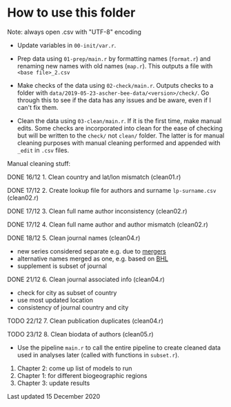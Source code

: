 # How to use this folder

Note: always open .csv with "UTF-8" encoding

- Update variables in `00-init/var.r`.

- Prep data using `01-prep/main.r` by formatting names (`format.r`) and renaming new names with old names (`map.r`). This outputs a file with `<base file>_2.csv`

- Make checks of the data using `02-check/main.r`. Outputs checks to a folder with `data/2019-05-23-ascher-bee-data/<version>/check/`. Go through this to see if the data has any issues and be aware, even if I can't fix them.

- Clean the data using `03-clean/main.r`. If it is the first time, make manual edits. Some checks are incorporated into clean for the ease of checking but will be written to the `check/` not `clean/` folder. The latter is for manual cleaning purposes with manual cleaning performed and appended with `_edit` in `.csv` files.

Manual cleaning stuff:

DONE 16/12 1. Clean country and lat/lon mismatch (clean01.r)

DONE 17/12 2. Create lookup file for authors and surname `lp-surname.csv` (clean02.r)

DONE 17/12 3. Clean full name author inconsistency (clean02.r)

DONE 17/12 4. Clean full name author and author mismatch (clean02.r)

DONE 18/12 5. Clean journal names (clean04.r)
* new series considered separate e.g. due to [mergers](https://en.wikipedia.org/wiki/Annales_de_la_Soci%C3%A9t%C3%A9_Entomologique_de_France)
* alternative names merged as one, e.g. based on [BHL](https://www.biodiversitylibrary.org/bibliography/8097#/summary)
* supplement is subset of journal

DONE 21/12 6. Clean journal associated info (clean04.r)
* check for city as subset of country
* use most updated location
* consistency of journal country and city

TODO 22/12 7. Clean publication duplicates (clean04.r)

TODO 23/12 8. Clean biodata of authors (clean05.r)

- Use the pipeline `main.r` to call the entire pipeline to create cleaned data used in analyses later (called with functions in `subset.r`).

1. Chapter 2: come up list of models to run
2. Chapter 1: for different biogeographic regions
3. Chapter 3: update results

Last updated 15 December 2020